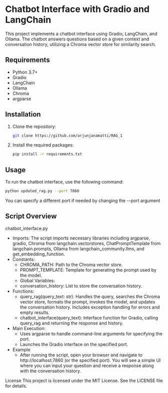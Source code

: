 # Chatbot Interface with Gradio and LangChain

This project implements a chatbot interface using Gradio, LangChain, and Ollama. The chatbot answers questions based on a given context and conversation history, utilizing a Chroma vector store for similarity search.

## Requirements

- Python 3.7+
- Gradio
- LangChain
- Ollama
- Chroma
- argparse

## Installation

1. Clone the repository:
    ```bash
    git clone https://github.com/arjunjanamatti/RAG_1
    ```

2. Install the required packages:
    ```bash
    pip install -r requirements.txt
    ```

## Usage
To run the chatbot interface, use the following command:
```bash
python updated_rag.py --port 7860
```
You can specify a different port if needed by changing the --port argument

## Script Overview
chatbot_interface.py
* Imports: The script imports necessary libraries including argparse, gradio, Chroma from langchain.vectorstores, ChatPromptTemplate from langchain.prompts, Ollama from langchain_community.llms, and get_embedding_function.
* Constants:
    * CHROMA_PATH: Path to the Chroma vector store.
    * PROMPT_TEMPLATE: Template for generating the prompt used by the model.
    * Global Variables:
    * conversation_history: List to store the conversation history.
* Functions:
    * query_rag(query_text: str): Handles the query, searches the Chroma vector store, formats the prompt, invokes the model, and updates the conversation history. Includes exception handling for errors and empty results.
    * chatbot_interface(query_text): Interface function for Gradio, calling query_rag and returning the response and history.
* Main Execution:
    * Uses argparse to handle command-line arguments for specifying the port.
    * Launches the Gradio interface on the specified port.
* Example
    * After running the script, open your browser and navigate to http://localhost:7860 (or the specified port). You will see a simple UI where you can input your question and receive a response along with the conversation history.

License
This project is licensed under the MIT License. See the LICENSE file for details.
